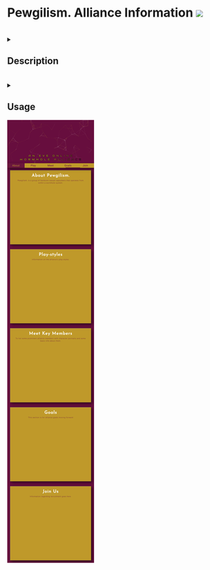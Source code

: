 <html>
  <h1> Pewgilism. Alliance Information 
    <img src="https://img.shields.io/badge/liscense-MIT-blue?style=for-the-badge"/>
  </h1>
  
  <br>
  <details>
    <summary>
      <h2> Description</h2>
    </summary>
    <h3> Template Website using html, css, and javascript</h3>
  </details>
  <br>
  <details>
    <summary>
      <h2> Usage</h2>
    </summary>
    <a href="https://phobiacide.github.io/pewgilism./">Click here</a> for a  
  </details>


<img src="https://github.com/PhobiaCide/pewgilism./blob/main/pewgilism.screenshot.jpg">

